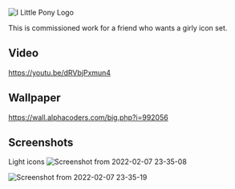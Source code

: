 ![I Little Pony Logo](https://user-images.githubusercontent.com/60283532/152883356-fcbb5f4a-a273-4497-a2ac-f3d6be4dbf40.png)


This is commissioned work for a friend who wants a girly icon set.

Video
--
https://youtu.be/dRVbjPxmun4

Wallpaper
--
https://wall.alphacoders.com/big.php?i=992056

Screenshots
--
Light icons
![Screenshot from 2022-02-07 23-35-08](https://user-images.githubusercontent.com/60283532/152883807-4b55874d-424b-437f-81dd-2b8e8736e01a.png)

![Screenshot from 2022-02-07 23-35-19](https://user-images.githubusercontent.com/60283532/152883826-50aacd08-aac6-4b12-bb2b-a677dc88cbfb.png)


